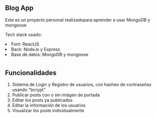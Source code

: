 ## Blog App

<p> Este es un proyecto personal realizadopara aprender a usar MongoDB y mongoose</p>
<p> Tech stack usado: </p>
<li>Font: ReactJS
<li>Back: NodeJs y Express
<li>Base de datos: MongoDB y mongoose

#

## Funcionalidades

<ol>
    <li>Sistema de Login y Registro de usuarios, con hasheo de contraseñas usando "bcrypt"
    <li>Publicar posts con o sin imágen de portada
    <li>Editar los posts ya publicados
    <li>Editar la información de los usuarios
    <li>Visualizar los posts individualmente
</ol>